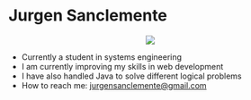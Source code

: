 # Jurgen Sanclemente

<p align="center">
  <img src="https://www.gifss.com/profesiones/informaticos/informatico-11.gif" />
</p>



- Currently a student in systems engineering
- I am currently improving my skills in web development 
- I have also handled Java to solve different logical problems 
- How to reach me: jurgensanclemente@gmail.com 


<!--
**Jurgen212/Jurgen212** is a ✨ _special_ ✨ repository because its `README.md` (this file) appears on your GitHub profile.

Here are some ideas to get you started:



-->
